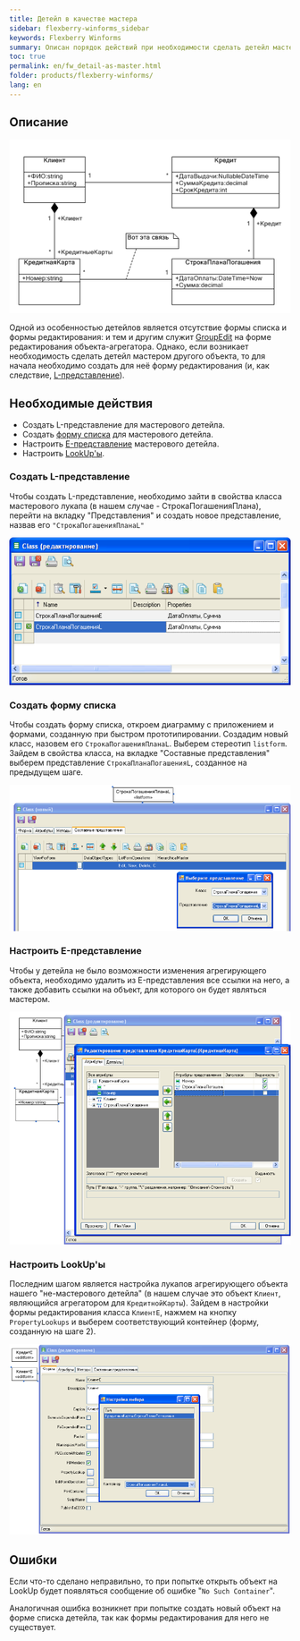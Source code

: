 ```yaml
---
title: Детейл в качестве мастера
sidebar: flexberry-winforms_sidebar
keywords: Flexberry Winforms
summary: Описан порядок действий при необходимости сделать детейл мастером другого объекта и иметь возможность выбирать объекты-детейлы со списковой формы, указаны возможные проблемы
toc: true
permalink: en/fw_detail-as-master.html
folder: products/flexberry-winforms/
lang: en
---
```


## Описание
![](/images/pages/products/flexberry-winforms/forms/connect-details-master.png)

Одной из особенностью детейлов является отсутствие формы списка и формы редактирования: и тем и другим служит [GroupEdit](fw_group-edit.html) на форме редактирования объекта-агрегатора. Однако, если возникает необходимость сделать детейл мастером другого объекта, то для начала необходимо создать для неё форму редактирования (и, как следствие, [L-представление](fd_l-view.html)).

## Необходимые действия
* Создать L-представление для мастерового детейла.
* Создать [форму списка](fd_key-concepts.html) для мастерового детейла.
* Настроить [E-представление](fd_e-view.html) мастерового детейла.
* Настроить [LookUp'ы](fw_lookup.html).

### Создать L-представление
Чтобы создать L-представление, необходимо зайти в свойства класса мастерового лукапа (в нашем случае - СтрокаПогашенияПлана), перейти на вкладку "Представления" и создать новое представление, назвав его `"СтрокаПогашенияПланаL"`

![](/images/pages/products/flexberry-winforms/forms/connect-details-master-l-view.png)

### Создать форму списка
Чтобы создать форму списка, откроем диаграмму с приложением и формами, созданную при быстром прототипировании. Создадим новый класс, назовем его `СтрокаПогашенияПланаL`. Выберем стереотип `listform`. Зайдем в свойства класса, на вкладке "Составные представления" выберем представление `СтрокаПланаПогашенияL`, созданное на предыдущем шаге.

![](/images/pages/products/flexberry-winforms/forms/connect-details-master-l-form.png)

### Настроить E-представление
Чтобы у детейла не было возможности изменения агрегирующего объекта, необходимо удалить из E-представления все ссылки на него, а также добавить ссылки на объект, для которого он будет являться мастером.

![](/images/pages/products/flexberry-winforms/forms/connect-details-master-e-view.png)

### Настроить LookUp'ы
Последним шагом является настройка лукапов агрегирующего объекта нашего "не-мастерового детейла" (в нашем случае это объект `Клиент`, являющийся агрегатором для `КредитнойКарты`). Зайдем в настройки формы редактирования класса `КлиентE`, нажмем на кнопку `PropertyLookups` и выберем соответствующий контейнер (форму, созданную на шаге 2).

![](/images/pages/products/flexberry-winforms/forms/connect-details-master-lookups.png)

## Ошибки
Если что-то сделано неправильно, то при попытке открыть объект на LookUp будет появляться сообщение об ошибке "`No Such Container`".


Аналогичная ошибка возникнет при попытке создать новый объект на форме списка детейла, так как формы редактирования для него не существует.
